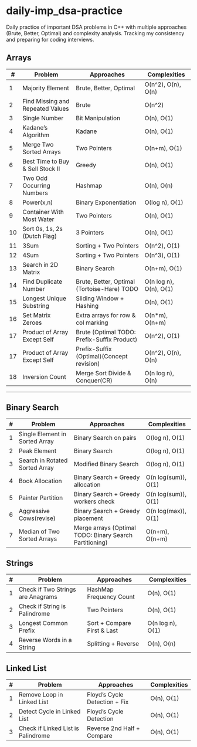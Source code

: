 # daily-imp_dsa-practice
Daily practice of important DSA problems in C++ with multiple approaches (Brute, Better, Optimal) and complexity analysis. Tracking my consistency and preparing for coding interviews.

## Arrays
| # | Problem | Approaches | Complexities |
|---|----------|------------|---------------|
| 1 | Majority Element | Brute, Better, Optimal | O(n^2), O(n), O(n) |
| 2 | Find Missing and Repeated Values | Brute | O(n^2) |
| 3 | Single Number | Bit Manipulation | O(n), O(1) |
| 4 | Kadane’s Algorithm | Kadane | O(n), O(1) |
| 5 | Merge Two Sorted Arrays | Two Pointers | O(n+m), O(1) |
| 6 | Best Time to Buy & Sell Stock II | Greedy | O(n), O(1) |
| 7 | Two Odd Occurring Numbers | Hashmap | O(n), O(n) |
| 8 | Power(x,n) | Binary Exponentiation | O(log n), O(1) |
| 9 | Container With Most Water | Two Pointers | O(n), O(1) |
| 10 | Sort 0s, 1s, 2s (Dutch Flag) | 3 Pointers | O(n), O(1) |
| 11 | 3Sum | Sorting + Two Pointers | O(n^2), O(1) |
| 12 | 4Sum | Sorting + Two Pointers | O(n^3), O(1) |
| 13 | Search in 2D Matrix | Binary Search | O(n+m), O(1) |
| 14 | Find Duplicate Number | Brute, Better, Optimal (Tortoise-Hare) TODO | O(n log n), O(n), O(1) |
| 15 | Longest Unique Substring | Sliding Window + Hashing | O(n), O(1) |
| 16 | Set Matrix Zeroes | Extra arrays for row & col marking | O(n*m), O(n+m) |
| 17 | Product of Array Except Self | Brute (Optimal TODO: Prefix-Suffix Product) | O(n^2), O(1) |
| 17 | Product of Array Except Self | Prefix-Suffix (Optimal)(Concept revision) | O(n^2), O(n), O(n) |
| 18 | Inversion Count | Merge Sort Divide & Conquer(CR) | O(n log n), O(n) |

---

## Binary Search
| # | Problem | Approaches | Complexities |
|---|----------|------------|---------------|
| 1 | Single Element in Sorted Array | Binary Search on pairs | O(log n), O(1) |
| 2 | Peak Element | Binary Search | O(log n), O(1) |
| 3 | Search in Rotated Sorted Array | Modified Binary Search | O(log n), O(1) |
| 4 | Book Allocation | Binary Search + Greedy allocation | O(n log(sum)), O(1) |
| 5 | Painter Partition | Binary Search + Greedy workers check | O(n log(sum)), O(1) |
| 6 | Aggressive Cows(revise) | Binary Search + Greedy placement | O(n log(max)), O(1) |
| 7 | Median of Two Sorted Arrays | Merge arrays (Optimal TODO: Binary Search Partitioning) | O(n+m), O(n+m) |

## Strings
| #  | Problem | Approaches | Complexities |
|----|----------|------------|---------------|
| 1 | Check if Two Strings are Anagrams | HashMap Frequency Count | O(n), O(1) |
| 2 | Check if String is Palindrome | Two Pointers | O(n), O(1) |
| 3 | Longest Common Prefix | Sort + Compare First & Last | O(n log n), O(1) |
| 4 | Reverse Words in a String | Splitting + Reverse | O(n), O(n) |

## Linked List
| # | Problem | Approaches | Complexities |
|---|----------|------------|---------------|
| 1 | Remove Loop in Linked List | Floyd’s Cycle Detection + Fix | O(n), O(1) |
| 2 | Detect Cycle in Linked List | Floyd’s Cycle Detection | O(n), O(1) |
| 3 | Check if Linked List is Palindrome | Reverse 2nd Half + Compare | O(n), O(1) |

